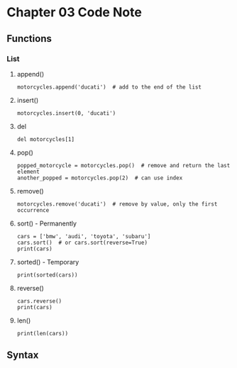 # Chapter 03 Code Note
## Functions
### List
1. append()
   ```
   motorcycles.append('ducati')  # add to the end of the list
   ```

2. insert()
   ```
   motorcycles.insert(0, 'ducati')
   ```

3. del
   ```
   del motorcycles[1]
   ```

4. pop()
   ```
   popped_motorcycle = motorcycles.pop()  # remove and return the last element
   another_popped = motorcycles.pop(2)  # can use index
   ```

5. remove()
   ```
   motorcycles.remove('ducati')  # remove by value, only the first occurrence 
   ```

6. sort() - Permanently
   ```
   cars = ['bmw', 'audi', 'toyota', 'subaru']
   cars.sort()  # or cars.sort(reverse=True)
   print(cars)
   ```

7. sorted() - Temporary
   ```
   print(sorted(cars))
   ```

8. reverse()
   ```
   cars.reverse()
   print(cars)
   ```

9. len()
   ```
   print(len(cars))
   ```

## Syntax
